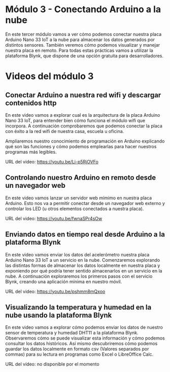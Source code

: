# Módulo 3 - Conectando Arduino a la nube
En este tercer módulo vamos a ver cómo podemos conectar nuestra placa Arduino Nano 33 IoT a la nube para almacenar los datos generados por distintos sensores. También veremos cómo podemos visualizar y manejar nuestra placa en remoto. Para todas estas prácticas vamos a utilizar la plataforma Blynk, que dispone de una opción gratuita para desarrolladores.

# Videos del módulo 3
## Conectar Arduino a nuestra red wifi y descargar contenidos http
En este video vamos a explorar cual es la arquitectura de la placa Arduino Nano 33 IoT, para entender bien cómo funciona el módulo wifi que incorpora. A continuación comprobaremos que podemos conectar la placa con éxito a la red wifi de nuestra casa, escuela u oficina.

Ampliaremos nuestro conocimiento de programación en Arduino explicando qué son las funciones y cómo podemos emplearlas para hacer nuestros programas más legibles. 

URL del video: https://youtu.be/Li-p5RjOVFo

## Controlando nuestro Arduino en remoto desde un navegador web
En este video vamos lanzar un servidor web mímimo en nuestra placa Arduino. Esto nos va a permitir conectar desde un navegador web externo y controlar los LED (u otros elementos conectados a nuestra placa).

URL del video: https://youtu.be/fwnaSPr4sOw

## Enviando datos en tiempo real desde Arduino a la plataforma Blynk
En este video vamos enviar los datos del acelerómetro nuestra placa Arduino Nano 33 IoT a un servicio en la nube. Comenzaremos explorando las distintas formas de almacenar los datos localmente en nuestra placa y exponiendo por qué podría tener sentido almacenarlos en un servicio en la nube. A continuación exploraremos los primeros pasos con el servicio Blynk, creando una aplicación mínima en nuestro móvil.

URL del video: https://youtu.be/pshmm8mQxoo

## Visualizando la temperatura y humedad en la nube usando la plataforma Blynk
En este video vamos a explorar cómo podemos enviar los datos de nuestro sensor de temperatura y humedad DHT11 a la plataforma Blynk. Observaremos cómo se puede visualizar esta información y cómo podemos consultar los datos históricos. Así mismo descubriremos cómo podemos guardar los datos localmente en formato csv (Valores separados por commas) para su lectura en programas como Excel o LibreOffice Calc.

URL del vídeo: no disponible por el momento

